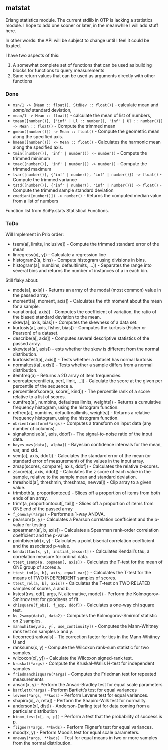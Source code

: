 matstat
-------

Erlang statistics module. The current stdlib in OTP is lacking a statistics module.
I hope to add one sooner or later, in the meanwhile I will add stuff here.

In other words: the API will be subject to change until I feel it could be fixated.

I have two aspects of this:

1. A somewhat complete set of functions that can be used as building blocks for functions to query measurements
2. Sane return values that can be used as arguments directly with other functions


### Done ###

* `msn/1 -> {Mean :: float(), StdDev :: float()}` - calculate mean and *sampled* standard deviation,
* `mean/1 -> Mean :: float()` - calculate the mean of list of numbers,
* `tmean([number()], {'inf' | Ll :: number(), 'inf' | Ul :: number()}) -> Mean :: float()` - Compute the trimmed mean
* `gmean([number()]) -> Mean :: float()` - Compute the geometric mean along the specified axis.
* `hmean([number()]) -> Mean :: float()` - Calculates the harmonic mean along the specified axis.
* `tmin([number()], 'inf' | number()) -> number()` - Compute the trimmed minimum
* `tmax([number()], 'inf' | number()) -> number()` - Compute the trimmed maximum
* `tvar([number()], {'inf' | number(), 'inf' | number()}) -> float()` - Compute the trimmed variance
* `tstd([number()], {'inf' | number(), 'inf' | number()}) -> float()` - Compute the trimmed sample standard deviation 
* `cmedian([number()]) -> number()` - Returns the computed median value from a list of numbers

Function list from SciPy.stats Statistical Functions.

### ToDo ###

Will Implement in Prio order:

* tsem(a[, limits, inclusive]) - Compute the trimmed standard error of the mean
* linregress(x[, y]) - Calculate a regression line
* histogram2(a, bins) - Compute histogram using divisions in bins.
* histogram(a[, numbins, defaultlimits, ...]) - Separates the range into several bins and returns the number of instances of a in each bin.

Still flaky about:

* mode(a[, axis]) - Returns an array of the modal (most common) value in the passed array.
* moment(a[, moment, axis]) - Calculates the nth moment about the mean for a sample.
* variation(a[, axis]) - Computes the coefficient of variation, the ratio of the biased standard deviation to the mean.
* skew(a[, axis, bias])	- Computes the skewness of a data set.
* kurtosis(a[, axis, fisher, bias]) - Computes the kurtosis (Fisher or Pearson) of a dataset.
* describe(a[, axis]) - Computes several descriptive statistics of the passed array.
* skewtest(a[, axis]) - ests whether the skew is different from the normal distribution.
* kurtosistest(a[, axis]) - Tests whether a dataset has normal kurtosis
* normaltest(a[, axis])	- Tests whether a sample differs from a normal distribution.
* itemfreq(a) - Returns a 2D array of item frequencies.
* scoreatpercentile(a, per[, limit, ...]) - Calculate the score at the given per percentile of the sequence a.
* percentileofscore(a, score[, kind]) - The percentile rank of a score relative to a list of scores.
* cumfreq(a[, numbins, defaultreallimits, weights]) - Returns a cumulative frequency histogram, using the histogram function.
* relfreq(a[, numbins, defaultreallimits, weights]) - Returns a relative frequency histogram, using the histogram function.
* `obrientransform(*args)` - Computes a transform on input data (any number of columns).
* signaltonoise(a[, axis, ddof]) - The signal-to-noise ratio of the input data.
* `bayes_mvs(data[, alpha])` - Bayesian confidence intervals for the mean, var, and std.
* sem(a[, axis, ddof]) - Calculates the standard error of the mean (or standard error of measurement) of the values in the input array.
* zmap(scores, compare[, axis, ddof]) - Calculates the relative z-scores.
* zscore(a[, axis, ddof]) - Calculates the z score of each value in the sample, relative to the sample mean and standard deviation.
* threshold(a[, threshmin, threshmax, newval]) - Clip array to a given value.
* trimboth(a, proportiontocut) - Slices off a proportion of items from both ends of an array.
* trim1(a, proportiontocut[, tail]) - Slices off a proportion of items from ONE end of the passed array
* `f_oneway(*args)` - Performs a 1-way ANOVA.
* pearsonr(x, y) - Calculates a Pearson correlation coefficient and the p-value for testing
* spearmanr(a[, b, axis]) - Calculates a Spearman rank-order correlation coefficient and the p-value
* pointbiserialr(x, y) - Calculates a point biserial correlation coefficient and the associated p-value.
* `kendalltau(x, y[, initial_lexsort])` - Calculates Kendall’s tau, a correlation measure for ordinal data.
* `ttest_1samp(a, popmean[, axis])` - Calculates the T-test for the mean of ONE group of scores a.
* `ttest_ind(a, b[, axis, equal_var])` - Calculates the T-test for the means of TWO INDEPENDENT samples of scores.
* `ttest_rel(a, b[, axis])` - Calculates the T-test on TWO RELATED samples of scores, a and b.
* kstest(rvs, cdf[, args, N, alternative, mode]) - Perform the Kolmogorov-Smirnov test for goodness of fit
* `chisquare(f_obs[, f_exp, ddof])` - Calculates a one-way chi square test.
* `ks_2samp(data1, data2)` - Computes the Kolmogorov-Smirnof statistic on 2 samples.
* `mannwhitneyu(x, y[, use_continuity])` - Computes the Mann-Whitney rank test on samples x and y.
* tiecorrect(rankvals) - Tie correction factor for ties in the Mann-Whitney U and
* ranksums(x, y) - Compute the Wilcoxon rank-sum statistic for two samples.
* wilcoxon(x[, y]) - Calculate the Wilcoxon signed-rank test.
* `kruskal(*args)` - Compute the Kruskal-Wallis H-test for independent samples
* `friedmanchisquare(*args)` - Computes the Friedman test for repeated measurements
* ansari(x, y) - Perform the Ansari-Bradley test for equal scale parameters
* `bartlett(*args)` - Perform Bartlett’s test for equal variances
* `levene(*args, **kwds)` - Perform Levene test for equal variances.
* shapiro(x[, a, reta]) - Perform the Shapiro-Wilk test for normality.
* anderson(x[, dist]) - Anderson-Darling test for data coming from a particular distribution
* `binom_test(x[, n, p])` - Perform a test that the probability of success is p.
* `fligner(*args, **kwds)` - Perform Fligner’s test for equal variances.
* mood(x, y) - Perform Mood’s test for equal scale parameters.
* `oneway(*args, **kwds)` - Test for equal means in two or more samples from the normal distribution.
